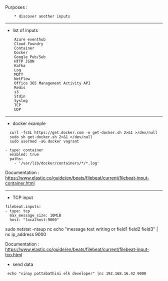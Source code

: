 
Purposes :

		* discover another inputs

------------------------------------------------------------------

* list of inputs

```
    Azure eventhub
    Cloud Foundry
    Container
    Docker
    Google Pub/Sub
    HTTP JSON
    Kafka
    Log
    MQTT
    NetFlow
    Office 365 Management Activity API
    Redis
    s3
    Stdin
    Syslog
    TCP
    UDP
```

------------------------------------------------------------------


* docker example

```
  curl -fsSL https://get.docker.com -o get-docker.sh 2>&1 >/dev/null
  sudo sh get-docker.sh 2>&1 >/dev/null
  sudo usermod -aG docker vagrant
```

```
- type: container
  enabled: true
  paths:
    - '/var/lib/docker/containers/*/*.log'
```

Documentation :
https://www.elastic.co/guide/en/beats/filebeat/current/filebeat-input-container.html

------------------------------------------------------------------


* TCP input

```
filebeat.inputs:
- type: tcp
  max_message_size: 10MiB
  host: "localhost:9000"
```


sudo netstat -ntaup
nc
echo "message text writing or field1 field2 field3" | nc ip_address 9000


Documentation :
https://www.elastic.co/guide/en/beats/filebeat/current/filebeat-input-tcp.html

* send data

```
 echo "vinay pottabathini elk developer" |nc 192.168.16.42 9000
```
